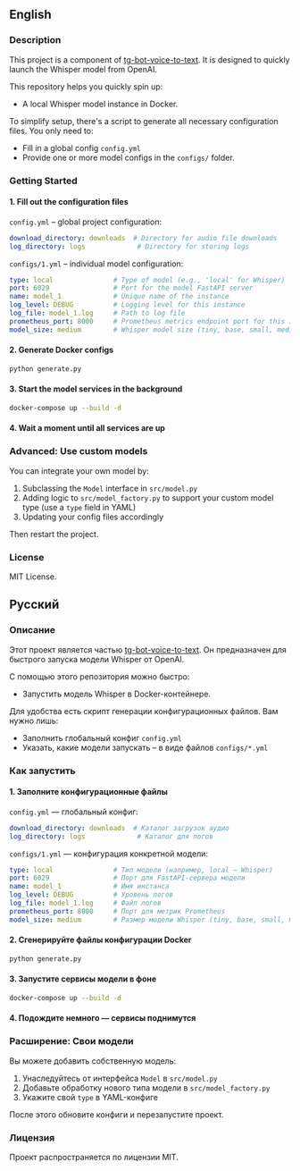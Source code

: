 ## English

### Description

This project is a component of [tg-bot-voice-to-text](https://github.com/justnurik/tg-bot-voice-to-text). It is designed to quickly launch the Whisper model from OpenAI.

This repository helps you quickly spin up:

* A local Whisper model instance in Docker.

To simplify setup, there's a script to generate all necessary configuration files. You only need to:

* Fill in a global config `config.yml`
* Provide one or more model configs in the `configs/` folder.

### Getting Started

#### 1. Fill out the configuration files

`config.yml` – global project configuration:

```yaml
download_directory: downloads  # Directory for audio file downloads
log_directory: logs             # Directory for storing logs
```

`configs/1.yml` – individual model configuration:

```yaml
type: local               # Type of model (e.g., 'local' for Whisper)
port: 6029                # Port for the model FastAPI server
name: model_1             # Unique name of the instance
log_level: DEBUG          # Logging level for this instance
log_file: model_1.log     # Path to log file
prometheus_port: 8000     # Prometheus metrics endpoint port for this instance
model_size: medium        # Whisper model size (tiny, base, small, medium, large)
```

#### 2. Generate Docker configs

```bash
python generate.py
```

#### 3. Start the model services in the background

```bash
docker-compose up --build -d
```

#### 4. Wait a moment until all services are up

### Advanced: Use custom models

You can integrate your own model by:

1. Subclassing the `Model` interface in `src/model.py`
2. Adding logic to `src/model_factory.py` to support your custom model type (use a `type` field in YAML)
3. Updating your config files accordingly

Then restart the project.

### License

MIT License.

## Русский

### Описание

Этот проект является частью [tg-bot-voice-to-text](https://github.com/justnurik/tg-bot-voice-to-text). Он предназначен для быстрого запуска модели Whisper от OpenAI.

С помощью этого репозитория можно быстро:

* Запустить модель Whisper в Docker-контейнере.

Для удобства есть скрипт генерации конфигурационных файлов. Вам нужно лишь:

* Заполнить глобальный конфиг `config.yml`
* Указать, какие модели запускать – в виде файлов `configs/*.yml`

### Как запустить

#### 1. Заполните конфигурационные файлы

`config.yml` — глобальный конфиг:

```yaml
download_directory: downloads  # Каталог загрузок аудио
log_directory: logs             # Каталог для логов
```

`configs/1.yml` — конфигурация конкретной модели:

```yaml
type: local               # Тип модели (например, local – Whisper)
port: 6029                # Порт для FastAPI-сервера модели
name: model_1             # Имя инстанса
log_level: DEBUG          # Уровень логов
log_file: model_1.log     # Файл логов
prometheus_port: 8000     # Порт для метрик Prometheus
model_size: medium        # Размер модели Whisper (tiny, base, small, medium, large)
```

#### 2. Сгенерируйте файлы конфигурации Docker

```bash
python generate.py
```

#### 3. Запустите сервисы модели в фоне

```bash
docker-compose up --build -d
```

#### 4. Подождите немного — сервисы поднимутся

### Расширение: Свои модели

Вы можете добавить собственную модель:

1. Унаследуйтесь от интерфейса `Model` в `src/model.py`
2. Добавьте обработку нового типа модели в `src/model_factory.py`
3. Укажите свой `type` в YAML-конфиге

После этого обновите конфиги и перезапустите проект.

### Лицензия

Проект распространяется по лицензии MIT.
